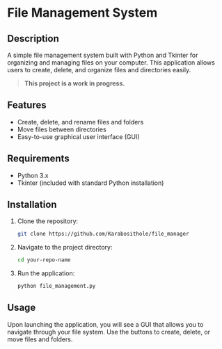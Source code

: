 # File Management System

## Description

A simple file management system built with Python and Tkinter for organizing and managing files on your computer. This application allows users to create, delete, and organize files and directories easily. 

>**This project is a work in progress.**

## Features

- Create, delete, and rename files and folders
- Move files between directories
- Easy-to-use graphical user interface (GUI)

## Requirements

- Python 3.x
- Tkinter (included with standard Python installation)

## Installation

1. Clone the repository:
   ```bash
   git clone https://github.com/Karabosithole/file_manager
   ```
2. Navigate to the project directory:
   ```bash
   cd your-repo-name
   ```
3. Run the application:
   ```bash
   python file_management.py
   ```

## Usage

Upon launching the application, you will see a GUI that allows you to navigate through your file system. Use the buttons to create, delete, or move files and folders.

